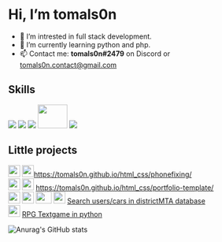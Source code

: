 # Hi, I’m tomals0n

- 📑 I’m intrested in full stack development.
- 🌱 I’m currently learning python and php.
- 📫 Contact me: **tomals0n#2479** on Discord or tomals0n.contact@gmail.com 
## Skills
<img src='https://img.icons8.com/color/html-5.png'/> <img src='https://img.icons8.com/color/css3.png' /> <img src='https://img.icons8.com/color/python.png'/> <img src='https://i.imgur.com/PUqXk1O.png' width=60 height=48/> <img src='https://img.icons8.com/color/mysql-logo.png'/>

## Little projects
<img src='https://img.icons8.com/color/html-5.png' width=24 height=24/> <img src='https://img.icons8.com/color/css3.png' width=24 height=24/>https://tomals0n.github.io/html_css/phonefixing/ <br/>
<img src='https://img.icons8.com/color/html-5.png' width=24 height=24/> <img src='https://img.icons8.com/color/css3.png' width=24 height=24/> https://tomals0n.github.io/html_css/portfolio-template/ <br/>
<img src='https://img.icons8.com/color/html-5.png' width=24 height=24/> <img src='https://img.icons8.com/color/css3.png' width=24 height=24/>  <img src='https://i.imgur.com/PUqXk1O.png' width=32 height=24/> <img src='https://img.icons8.com/color/mysql-logo.png' width=24 height=24/> <a href='https://districtmta.pl/wyszukiwarka/uid_find.php'>Search users/cars in districtMTA database </a> <br/>
<img src='https://img.icons8.com/color/python.png' width=24 height=24/> <a href='https://github.com/tomals0n/rpg_txtgame'>RPG Textgame in python</a>


![Anurag's GitHub stats](https://github-readme-stats.vercel.app/api?username=tomals0n&show_icons=true&theme=radical)





<!---
tomals0n/tomals0n is a ✨ special ✨ repository because its `README.md` (this file) appears on your GitHub profile.
You can click the Preview link to take a look at your changes.
--->
